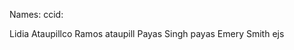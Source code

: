 Names:                      ccid:

Lidia Ataupillco Ramos      ataupill
Payas Singh                 payas
Emery Smith                 ejs
